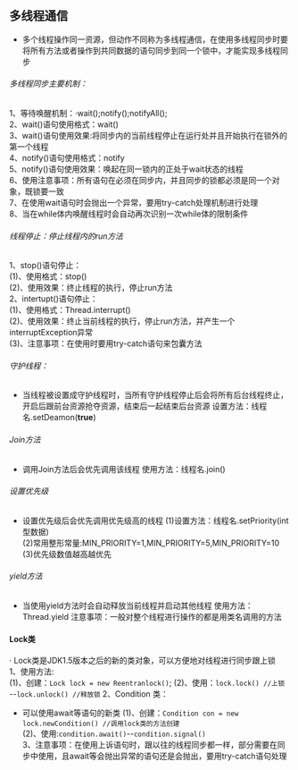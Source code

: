 ## 多线程通信
* 多个线程操作同一资源，但动作不同称为多线程通信，在使用多线程同步时要将所有方法或者操作到共同数据的语句同步到同一个锁中，才能实现多线程同步

###### 多线程同步主要机制：
1、等待唤醒机制：·wait();notify();notifyAll();  
2、wait()语句使用格式：wait()  
3、wait()语句使用效果:将同步内的当前线程停止在运行处并且开始执行在锁外的第一个线程  
4、notify()语句使用格式：notify  
5、notify()语句使用效果：唤起在同一锁内的正处于wait状态的线程  
6、使用注意事项：所有语句在必须在同步内，并且同步的锁都必须是同一个对象，既锁要一致  
7、在使用wait语句时会抛出一个异常，要用try-catch处理机制进行处理  
8、当在while体内唤醒线程时会自动再次识别一次while体的限制条件  

###### 线程停止：停止线程内的run方法

1、stop()语句停止：  
(1)、使用格式：stop()  
(2)、使用效果：终止线程的执行，停止run方法  
2、intertupt()语句停止：  
(1)、使用格式：Thread.interrupt()  
(2)、使用效果：终止当前线程的执行，停止run方法，并产生一个interruptException异常    
(3)、注意事项：在使用时要用try-catch语句来包囊方法

###### 守护线程：
* 当线程被设置成守护线程时，当所有守护线程停止后会将所有后台线程终止，开启后跟前台资源抢夺资源，结束后一起结束后台资源 
 设置方法：线程名.setDeamon(**true**)

###### Join方法
* 调用Join方法后会优先调用该线程
 使用方法：线程名.join()

###### 设置优先级
* 设置优先级后会优先调用优先级高的线程
(1)设置方法：线程名.setPriority(int型数据)  
(2)常用整形常量:MIN_PRIORITY=1,MIN_PRIORITY=5,MIN_PRIORITY=10
(3)优先级数值越高越优先

###### yield方法
* 当使用yield方法时会自动释放当前线程并启动其他线程
使用方法：Thread.yield
注意事项：一般对整个线程进行操作的都是用类名调用的方法

#### Lock类
· Lock类是JDK1.5版本之后的新的类对象，可以方便地对线程进行同步跟上锁  
1、使用方法:  
(1)、创建：`Lock lock = new Reentranlock()`;
(2)、使用：`lock.lock() //上锁 `--`lock.unlock() //释放锁`
2、Condition 类：
* 可以使用await等语句的新类
(1)、创建：`Condition con = new lock.newCondition() //调用lock类的方法创建`  
(2)、使用:`condition.await()`--`condition.signal()`  
3、注意事项：在使用上诉语句时，跟以往的线程同步都一样，部分需要在同步中使用，且await等会抛出异常的语句还是会抛出，要用try-catch语句处理